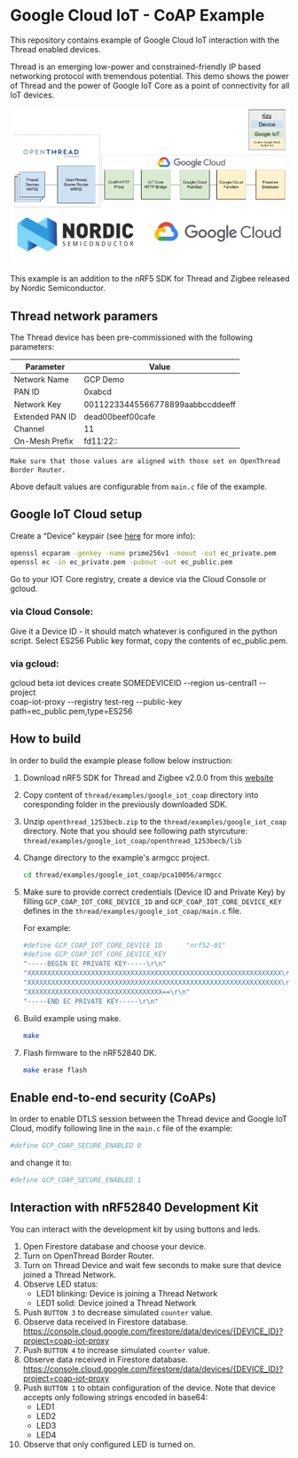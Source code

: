 # Google Cloud IoT - CoAP Example

This repository contains example of Google Cloud IoT interaction with the Thread enabled devices.

Thread is an emerging low-power and constrained-friendly IP based networking protocol with
tremendous potential. This demo shows the power of Thread and the power of Google IoT Core as a point of connectivity for all IoT devices.

[![Logo][logo]][repo]

[logo]: doc/overview.png
[repo]: https://github.com/LuDuda/google-iot-thread

This example is an addition to the nRF5 SDK for Thread and Zigbee released by Nordic Semiconductor.

## Thread network paramers

The Thread device has been pre-commissioned with the following parameters:

| Parameter | Value |
|-----------|-------|
| Network Name | GCP Demo |
| PAN ID | 0xabcd |
| Network Key | 00112233445566778899aabbccddeeff |
| Extended PAN ID | dead00beef00cafe |
| Channel | 11 |
| On-Mesh Prefix | fd11:22:: |

    Make sure that those values are aligned with those set on OpenThread Border Router.

Above default values are configurable from `main.c` file of the example.

## Google IoT Cloud setup

Create a “Device” keypair (see [here](https://cloud.google.com/iot/docs/how-tos/credentials/keys#generating_an_es256_key) for more info):

```bash
openssl ecparam -genkey -name prime256v1 -noout -out ec_private.pem
openssl ec -in ec_private.pem -pubout -out ec_public.pem
```

Go to your IOT Core registry, create a device via the Cloud Console or gcloud.

### via Cloud Console:
Give it a Device ID - it should match whatever is configured in the python script.
Select ES256 Public key format, copy the contents of ec_public.pem.

### via gcloud:
gcloud beta iot devices create SOMEDEVICEID --region us-central1 --project \
coap-iot-proxy --registry test-reg --public-key path=ec_public.pem,type=ES256

## How to build

In order to build the example please follow below instruction:

1. Download nRF5 SDK for Thread and Zigbee v2.0.0 from this [website](https://www.nordicsemi.com/Software-and-Tools/Software/nRF5-SDK-for-Thread-and-Zigbee)
2. Copy content of `thread/examples/google_iot_coap` directory into coresponding folder in the previously downloaded SDK.
3. Unzip `openthread_1253becb.zip` to the `thread/examples/google_iot_coap` directory. Note that you should see following path styrcuture: `thread/examples/google_iot_coap/openthread_1253becb/lib`
4. Change directory to the example's armgcc project.
    ```bash
    cd thread/examples/google_iot_coap/pca10056/armgcc
    ```
5. Make sure to provide correct credentials (Device ID and Private Key) by filling `GCP_COAP_IOT_CORE_DEVICE_ID` and `GCP_COAP_IOT_CORE_DEVICE_KEY` defines
   in the `thread/examples/google_iot_coap/main.c` file.

    For example:
    ```bash
    #define GCP_COAP_IOT_CORE_DEVICE_ID      "nrf52-01"
    #define GCP_COAP_IOT_CORE_DEVICE_KEY   
    "-----BEGIN EC PRIVATE KEY-----\r\n"                                   \
    "XXXXXXXXXXXXXXXXXXXXXXXXXXXXXXXXXXXXXXXXXXXXXXXXXXXXXXXXXXXXXXXX\r\n" \
    "XXXXXXXXXXXXXXXXXXXXXXXXXXXXXXXXXXXXXXXXXXXXXXXXXXXXXXXXXXXXXXXX\r\n" \
    "XXXXXXXXXXXXXXXXXXXXXXXXXXXXXXXXXX==\r\n"                             \
    "-----END EC PRIVATE KEY-----\r\n"
    ```
6. Build example using make.
    ```bash
    make
    ```
7. Flash firmware to the nRF52840 DK.
    ```bash
    make erase flash
    ```

## Enable end-to-end security (CoAPs)

In order to enable DTLS session between the Thread device and Google IoT Cloud, modify following line in the `main.c` file of the example:

```bash 
#define GCP_COAP_SECURE_ENABLED 0
```

and change it to:

```bash 
#define GCP_COAP_SECURE_ENABLED 1
```

## Interaction with nRF52840 Development Kit 

You can interact with the development kit by using buttons and leds.

1. Open Firestore database and choose your device.
2. Turn on OpenThread Border Router.
3. Turn on Thread Device and wait few seconds to make sure that device joined a Thread Network.
4. Observe LED status:
    - LED1 blinking: Device is joining a Thread Network
    - LED1 solid:    Device joined a Thread Network
5. Push `BUTTON 3` to decrease simulated `counter` value.
6. Observe data received in Firestore database.
   https://console.cloud.google.com/firestore/data/devices/{DEVICE_ID}?project=coap-iot-proxy
7. Push `BUTTON 4` to increase simulated `counter` value.
8. Observe data received in Firestore database.
   https://console.cloud.google.com/firestore/data/devices/{DEVICE_ID}?project=coap-iot-proxy
9. Push `BUTTON 1` to obtain configuration of the device. Note that device accepts only following strings encoded in base64: 
    - LED1
    - LED2
    - LED3
    - LED4
10. Observe that only configured LED is turned on.

